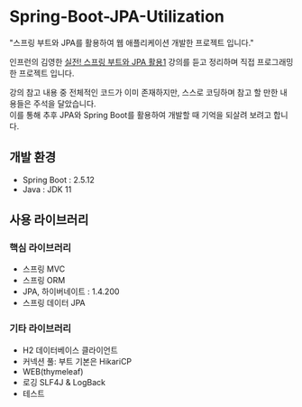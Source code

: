# Spring-Boot-JPA-Utilization
"스프링 부트와 JPA를 활용하여 웹 애플리케이션 개발한 프로젝트 입니다."  

인프런의 김영한 [실전! 스프링 부트와 JPA 활용1](https://www.inflearn.com/course/%EC%8A%A4%ED%94%84%EB%A7%81%EB%B6%80%ED%8A%B8-JPA-%ED%99%9C%EC%9A%A9-1/dashboard)  강의를 듣고 정리하며 직접 프로그래밍 한 프로젝트 입니다.  

강의 참고 내용 중 전체적인 코드가 이미 존재하지만, 스스로 코딩하며 참고 할 만한 내용들은 주석을 달았습니다.    
이를 통해 추후 JPA와 Spring Boot를 활용하여 개발할 때 기억을 되살려 보려고 합니다.  

## 개발 환경
- Spring Boot : 2.5.12
- Java : JDK 11

## 사용 라이브러리  

### 핵심 라이브러리  
- 스프링 MVC 
- 스프링 ORM  
- JPA, 하이버네이트 : 1.4.200 
- 스프링 데이터 JPA 

### 기타 라이브러리

- H2 데이터베이스 클라이언트  
- 커넥션 풀: 부트 기본은 HikariCP  
- WEB(thymeleaf)
- 로깅 SLF4J & LogBack  
- 테스트  

